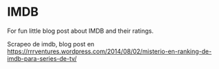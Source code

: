 # IMDB
For fun little blog post about IMDB and their ratings.

Scrapeo de imdb, blog post en https://rrrventures.wordpress.com/2014/08/02/misterio-en-ranking-de-imdb-para-series-de-tv/
